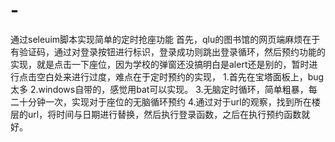 # -
通过seleuim脚本实现简单的定时抢座功能
首先，qlu的图书馆的网页端麻烦在于有验证码，通过对登录按钮进行标识，登录成功则跳出登录循环，然后预约功能的实现，就是点击一下座位，因为学校的弹窗还没搞明白是alert还是别的，暂时进行点击空白处来进行过度，难点在于定时预约的实现，
1.首先在宝塔面板上，bug太多
2.windows自带的，感觉用bat可以实现。
3.无脑定时循环，简单粗暴，每二十分钟一次，实现对于座位的无脑循环预约
4.通过对于url的观察，找到所在楼层的url，将时间与日期进行替换，然后执行登录函数，之后在执行预约函数就好。
